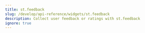 ```yaml
---
title: st.feedback
slug: /develop/api-reference/widgets/st.feedback
description: Collect user feedback or ratings with st.feedback
ignore: true
---
```


<Autofunction function="streamlit.feedback" />
